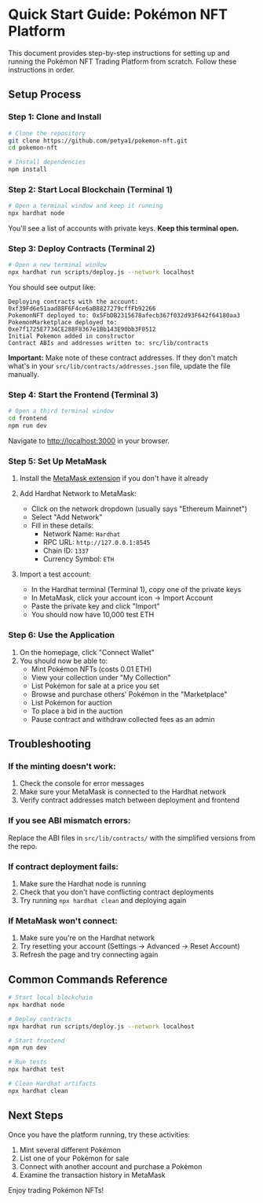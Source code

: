 # Quick Start Guide: Pokémon NFT Platform

This document provides step-by-step instructions for setting up and running the Pokémon NFT Trading Platform from scratch. Follow these instructions in order.

## Setup Process

### Step 1: Clone and Install

```bash
# Clone the repository
git clone https://github.com/petya1/pokemon-nft.git
cd pokemon-nft

# Install dependencies
npm install
```

### Step 2: Start Local Blockchain (Terminal 1)

```bash
# Open a terminal window and keep it running
npx hardhat node
```

You'll see a list of accounts with private keys. **Keep this terminal open.**

### Step 3: Deploy Contracts (Terminal 2)

```bash
# Open a new terminal window
npx hardhat run scripts/deploy.js --network localhost
```

You should see output like:
```
Deploying contracts with the account: 0xf39Fd6e51aad88F6F4ce6aB8827279cffFb92266
PokemonNFT deployed to: 0x5FbDB2315678afecb367f032d93F642f64180aa3
PokemonMarketplace deployed to: 0xe7f1725E7734CE288F8367e1Bb143E90bb3F0512
Initial Pokemon added in constructor
Contract ABIs and addresses written to: src/lib/contracts
```

**Important:** Make note of these contract addresses. If they don't match what's in your `src/lib/contracts/addresses.json` file, update the file manually.

### Step 4: Start the Frontend (Terminal 3)

```bash
# Open a third terminal window
cd frontend
npm run dev
```

Navigate to [http://localhost:3000](http://localhost:3000) in your browser.

### Step 5: Set Up MetaMask

1. Install the [MetaMask extension](https://metamask.io/download.html) if you don't have it already

2. Add Hardhat Network to MetaMask:
   - Click on the network dropdown (usually says "Ethereum Mainnet")
   - Select "Add Network"
   - Fill in these details:
     - Network Name: `Hardhat`
     - RPC URL: `http://127.0.0.1:8545`
     - Chain ID: `1337`
     - Currency Symbol: `ETH`

3. Import a test account:
   - In the Hardhat terminal (Terminal 1), copy one of the private keys
   - In MetaMask, click your account icon → Import Account
   - Paste the private key and click "Import"
   - You should now have 10,000 test ETH

### Step 6: Use the Application

1. On the homepage, click "Connect Wallet"
2. You should now be able to:
   - Mint Pokémon NFTs (costs 0.01 ETH)
   - View your collection under "My Collection"
   - List Pokémon for sale at a price you set
   - Browse and purchase others' Pokémon in the "Marketplace"
   - List Pokémon for auction
   - To place a bid in the auction
   - Pause contract and withdraw collected fees as an admin

## Troubleshooting

### If the minting doesn't work:

1. Check the console for error messages
2. Make sure your MetaMask is connected to the Hardhat network
3. Verify contract addresses match between deployment and frontend

### If you see ABI mismatch errors:

Replace the ABI files in `src/lib/contracts/` with the simplified versions from the repo.

### If contract deployment fails:

1. Make sure the Hardhat node is running
2. Check that you don't have conflicting contract deployments
3. Try running `npx hardhat clean` and deploying again

### If MetaMask won't connect:

1. Make sure you're on the Hardhat network
2. Try resetting your account (Settings → Advanced → Reset Account)
3. Refresh the page and try connecting again

## Common Commands Reference

```bash
# Start local blockchain
npx hardhat node

# Deploy contracts
npx hardhat run scripts/deploy.js --network localhost

# Start frontend
npm run dev

# Run tests
npx hardhat test

# Clean Hardhat artifacts
npx hardhat clean
```

## Next Steps

Once you have the platform running, try these activities:

1. Mint several different Pokémon
2. List one of your Pokémon for sale
3. Connect with another account and purchase a Pokémon
4. Examine the transaction history in MetaMask

Enjoy trading Pokémon NFTs!
